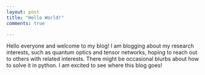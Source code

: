 ```yaml
---
layout: post
title: "Hello World!"
comments: true

---
```


Hello everyone and welcome to my blog! I am blogging about my research interests, such as quantum optics and tensor networks, hoping to reach out to others with related interests. There might be occasional blurbs about how to solve it in python. I am excited to see where this blog goes!

<!--more-->
